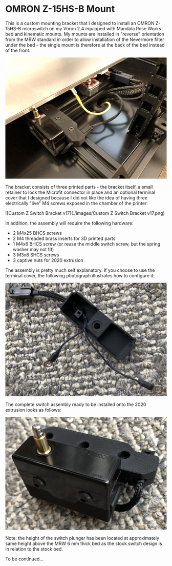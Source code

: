 # OMRON Z-15HS-B Mount
 This is a custom mounting bracket that I designed to install an OMRON Z-15HS-B microswitch on my Voron 2.4 equipped with Mandala Rose Works bed and kinematic mounts.  My mounts are installed in "reverse" orientation from the MRW standard in order to allow installation of the Nevermore filter under the bed - the single mount is therefore at the back of the bed instead of the front:

![installation](./images/installation.jpg)

The bracket consists of three printed parts - the bracket itself, a small retainer to lock the Microfit connector in place and an optional terminal cover that I designed because I did not like the idea of having three electrically "live" M4 screws exposed in the chamber of the printer:

![Custom Z Switch Bracket v17](./images/Custom Z Switch Bracket v17.png)

In addition, the assembly will require the following hardware:

- 2 M4x25 BHCS screws
- 2 M4 threaded brass inserts for 3D printed parts
- 1 M4x6 BHCS screw (or reuse the middle switch screw, but the spring washer may not fit)
- 3 M3x8 SHCS screws
- 3 captive nuts for 2020 extrusion

The assembly is pretty much self explanatory.  If you choose to use the terminal cover, the following photograph illustrates how to configure it:

![cover](./images/cover.jpg)

The complete switch assembly ready to be installed onto the 2020 extrusion looks as follows:

![switch_bracket](./images/switch_bracket.jpg)

Note: the height of the switch plunger has been located at approximately same height above the MRW 6 mm thick bed as the stock switch design is in relation to the stock bed.

To be continued...
